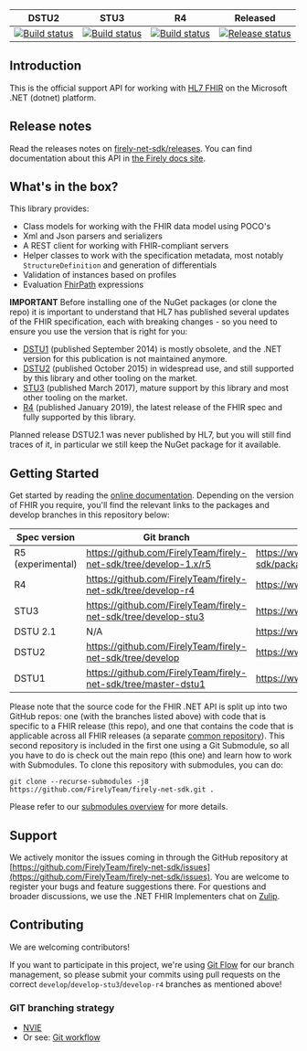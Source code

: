 |DSTU2|STU3|R4|Released|
|---|---|---|---|
|[![Build status](https://dev.azure.com/firely/firely-net-sdk/_apis/build/status/Continuous%20Build?branchName=develop)](https://dev.azure.com/firely/firely-net-sdk/_build?view=buildsHistory&definitionId=14)|[![Build status](https://dev.azure.com/firely/firely-net-sdk/_apis/build/status/Continuous%20Build?branchName=develop-stu3)](https://dev.azure.com/firely/firely-net-sdk/_build?view=buildsHistory&definitionId=14)|[![Build status](https://dev.azure.com/firely/firely-net-sdk/_apis/build/status/Continuous%20Build?branchName=develop-r4)](https://dev.azure.com/firely/firely-net-sdk/_build?view=buildsHistory&definitionId=14)|[![Release status](https://vsrm.dev.azure.com/firely/_apis/public/Release/badge/d27985be-1c61-41fd-82e7-23e7a2f06dc3/1/2)](https://dev.azure.com/firely/firely-net-sdk/_releaseDefinition?definitionId=1&_a=definition-pipeline)|

## Introduction ##
This is the official support API for working with [HL7 FHIR][fhir-spec] on the Microsoft .NET (dotnet) platform.

## Release notes ##
Read the releases notes on [firely-net-sdk/releases](https://github.com/FirelyTeam/firely-net-sdk/releases). You can find documentation about this API in [the Firely docs site][netapi-docu].

## What's in the box?
This library provides:
* Class models for working with the FHIR data model using POCO's
* Xml and Json parsers and serializers
* A REST client for working with FHIR-compliant servers
* Helper classes to work with the specification metadata, most notably `StructureDefinition` and generation of differentials
* Validation of instances based on profiles
* Evaluation [FhirPath][fhirpath-spec] expressions

**IMPORTANT**
Before installing one of the NuGet packages (or clone the repo) it is important to understand that HL7 has published several updates of the FHIR specification, each with breaking changes - so you need to ensure you use the version that is right for you:

* [DSTU1][dstu1-spec] (published September 2014) is mostly obsolete, and the .NET version for this publication is not maintained anymore.
* [DSTU2][dstu2-spec] (published October 2015) in widespread use, and still supported by this library and other tooling on the market.
* [STU3][stu3-spec] (published March 2017), mature support by this library and most other tooling on the market.
* [R4][r4-spec] (published January 2019), the latest release of the FHIR spec and fully supported by this library.

Planned release DSTU2.1 was never published by HL7, but you will still find traces of it, in particular we still keep the NuGet package for it available.

## Getting Started ##
Get started by reading the [online documentation][netapi-docu]. Depending on the version of FHIR you require, you'll find the relevant links to the packages
and develop branches in this repository below:

|Spec version|Git branch|Core NuGet|
|---|---|---|
|R5 (experimental)| https://github.com/FirelyTeam/firely-net-sdk/tree/develop-1.x/r5 | https://www.myget.org/feed/firely-net-sdk/package/nuget/Hl7.Fhir.R5 |
|R4| https://github.com/FirelyTeam/firely-net-sdk/tree/develop-r4 | https://www.nuget.org/packages/Hl7.Fhir.R4 |
|STU3| https://github.com/FirelyTeam/firely-net-sdk/tree/develop-stu3 | https://www.nuget.org/packages/Hl7.Fhir.STU3 |
|DSTU 2.1| N/A| https://www.nuget.org/packages/Hl7.Fhir.DSTU21 |
|DSTU2| https://github.com/FirelyTeam/firely-net-sdk/tree/develop | https://www.nuget.org/packages/Hl7.Fhir.DSTU2 |
|DSTU1| https://github.com/FirelyTeam/firely-net-sdk/tree/master-dstu1 | https://www.nuget.org/packages/Hl7.Fhir.DSTU |

Please note that the source code for the FHIR .NET API is split up into two GitHub repos: one (with the branches listed above) with code that is specific to a FHIR release (this repo), and one that contains the code that is applicable across all FHIR releases (a separate [common repository][common-repo]).  This second repository is included in the first one using a Git Submodule, so all you have to do is check out the main repo (this one) and learn how to work with Submodules. To clone this repository with submodules, you can do:

    git clone --recurse-submodules -j8 https://github.com/FirelyTeam/firely-net-sdk.git .
    
Please refer to our [submodules overview](https://github.com/FirelyTeam/firely-net-sdk/wiki/Clone-this-repository-with-submodule-common) for more details.

## Support 
We actively monitor the issues coming in through the GitHub repository at [https://github.com/FirelyTeam/firely-net-sdk/issues](https://github.com/FirelyTeam/firely-net-sdk/issues). You are welcome to register your bugs and feature suggestions there. For questions and broader discussions, we use the .NET FHIR Implementers chat on [Zulip][netapi-zulip].

## Contributing ##
We are welcoming contributors!

If you want to participate in this project, we're using [Git Flow][nvie] for our branch management, so please submit your commits using pull requests on the correct `develop`/`develop-stu3`/`develop-r4` branches as mentioned above! 

[common-repo]: https://github.com/FirelyTeam/fhir-net-common
[netapi-docu]: http://docs.fire.ly/firelynetsdk/index.html
[netapi-zulip]: https://chat.fhir.org/#narrow/stream/dotnet
[nvie]: http://nvie.com/posts/a-successful-git-branching-model/
[fhir-spec]: http://www.hl7.org/fhir
[dstu1-spec]: http://hl7.org/fhir/DSTU1/index.html
[dstu2-spec]: http://hl7.org/fhir/DSTU2/index.html
[stu3-spec]: http://www.hl7.org/fhir
[r4-spec]: http://hl7.org/fhir/R4/index.html
[fhirpath-spec]: http://hl7.org/fhirpath/

### GIT branching strategy 
- [NVIE](http://nvie.com/posts/a-successful-git-branching-model/)
- Or see: [Git workflow](https://www.atlassian.com/git/workflows#!workflow-gitflow)
